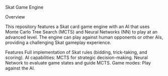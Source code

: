 Skat Game Engine

Overview

This repository features a Skat card game engine with an AI that uses Monte Carlo Tree Search (MCTS) and Neural Networks (NN) to play at an advanced level. The engine can play against human opponents or other AIs, providing a challenging Skat gameplay experience.

Features
Full implementation of Skat rules (bidding, trick-taking, and scoring).
AI capabilities:
MCTS for strategic decision-making.
Neural Network to evaluate game states and guide MCTS.
Game modes: Play against the AI.
